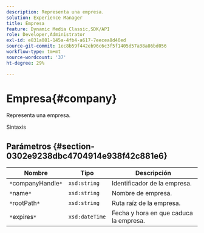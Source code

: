 ```yaml
---
description: Representa una empresa.
solution: Experience Manager
title: Empresa
feature: Dynamic Media Classic,SDK/API
role: Developer,Administrator
exl-id: e831a081-145a-4fb4-a617-7eecea8d40ed
source-git-commit: 1ec8b59f442eb96c6c3f5f1405d57a38a86bd056
workflow-type: tm+mt
source-wordcount: '37'
ht-degree: 29%

---
```


# Empresa{#company}

Representa una empresa.

Sintaxis

## Parámetros {#section-0302e9238dbc4704914e938f42c881e6}

| Nombre | Tipo | Descripción |
|---|---|---|
| `*`companyHandle`*` | `xsd:string` | Identificador de la empresa. |
| `*`name`*` | `xsd:string` | Nombre de empresa. |
| `*`rootPath`*` | `xsd:string` | Ruta raíz de la empresa. |
| `*`expires`*` | `xsd:dateTime` | Fecha y hora en que caduca la empresa. |
